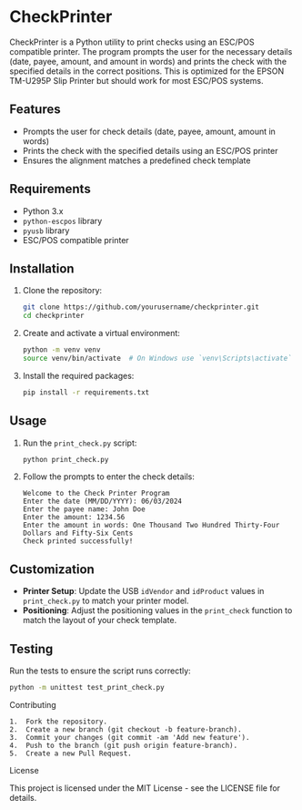 # CheckPrinter

CheckPrinter is a Python utility to print checks using an ESC/POS compatible printer. The program prompts the user for the necessary details (date, payee, amount, and amount in words) and prints the check with the specified details in the correct positions. This is optimized for the EPSON TM-U295P Slip Printer but should work for most ESC/POS systems.

## Features

- Prompts the user for check details (date, payee, amount, amount in words)
- Prints the check with the specified details using an ESC/POS printer
- Ensures the alignment matches a predefined check template

## Requirements

- Python 3.x
- `python-escpos` library
- `pyusb` library
- ESC/POS compatible printer

## Installation

1. Clone the repository:

    ```sh
    git clone https://github.com/yourusername/checkprinter.git
    cd checkprinter
    ```

2. Create and activate a virtual environment:

    ```sh
    python -m venv venv
    source venv/bin/activate  # On Windows use `venv\Scripts\activate`
    ```

3. Install the required packages:

    ```sh
    pip install -r requirements.txt
    ```

## Usage

1. Run the `print_check.py` script:

    ```sh
    python print_check.py
    ```

2. Follow the prompts to enter the check details:

    ```plaintext
    Welcome to the Check Printer Program
    Enter the date (MM/DD/YYYY): 06/03/2024
    Enter the payee name: John Doe
    Enter the amount: 1234.56
    Enter the amount in words: One Thousand Two Hundred Thirty-Four Dollars and Fifty-Six Cents
    Check printed successfully!
    ```

## Customization

- **Printer Setup**: Update the USB `idVendor` and `idProduct` values in `print_check.py` to match your printer model.
- **Positioning**: Adjust the positioning values in the `print_check` function to match the layout of your check template.

## Testing

Run the tests to ensure the script runs correctly:

```sh
python -m unittest test_print_check.py
```

Contributing

	1.	Fork the repository.
	2.	Create a new branch (git checkout -b feature-branch).
	3.	Commit your changes (git commit -am 'Add new feature').
	4.	Push to the branch (git push origin feature-branch).
	5.	Create a new Pull Request.

License

This project is licensed under the MIT License - see the LICENSE file for details.



